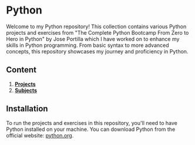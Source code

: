 # Python

Welcome to my Python repository! This collection contains various Python projects and exercises from "The Complete Python Bootcamp From Zero to Hero in Python" by Jose Portilla which I have worked on to enhance my skills in Python programming. From basic syntax to more advanced concepts, this repository showcases my journey and proficiency in Python.

## Content
1. **[Projects](https://github.com/nicolassouz4/Python/tree/72d666bc7539267bd0bfe5f4914ecc2cc87d1c9f/Projects)**
2. **[Subjects](https://github.com/nicolassouz4/Python/tree/72d666bc7539267bd0bfe5f4914ecc2cc87d1c9f/Subjects)**

## Installation
To run the projects and exercises in this repository, you'll need to have Python installed on your machine. You can download Python from the official website: [python.org](https://www.python.org/).


